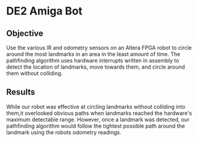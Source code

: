 # DE2 Amiga Bot

## Objective
Use the various IR and odometry sensors on an Altera FPGA robot to circle around the most landmarks in an area in the least amount of time.
The pathfinding algorithm uses hardware interrupts written in assembly to detect the location of landmarks, move towards them, and circle around them without colliding.

## Results
While our robot was effective at circling landmarks without colliding into them,it overlooked obvious paths when landmarks reached the hardware's maximum detectable range.
However, once a landmark was detected, our pathfinding algorithm would follow the tightest possible path around the landmark using the robots odometry readings.
